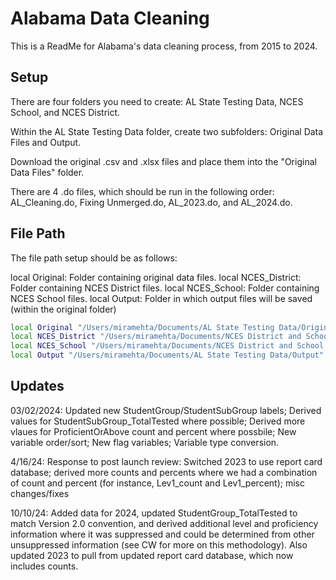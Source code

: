 
# Alabama Data Cleaning

This is a ReadMe for Alabama's data cleaning process, from 2015 to 2024.

## Setup

There are four folders you need to create: 
AL State Testing Data, NCES School, and NCES District.

Within the AL State Testing Data folder, create two subfolders: Original Data Files and Output.

Download the original .csv and .xlsx files and place them into the "Original Data Files" folder. 

There are 4 .do files, which should be run in the following order:
AL_Cleaning.do, Fixing Unmerged.do, AL_2023.do, and AL_2024.do.
    
## File Path

The file path setup should be as follows: 

local Original: Folder containing original data files.
local NCES_District: Folder containing NCES District files.
local NCES_School: Folder containing NCES School files.
local Output: Folder in which output files will be saved (within the original folder)

```bash
local Original "/Users/miramehta/Documents/AL State Testing Data/Original Data Files"
local NCES_District "/Users/miramehta/Documents/NCES District and School Demographics/NCES District Files, Fall 1997-Fall 2022"
local NCES_School "/Users/miramehta/Documents/NCES District and School Demographics/NCES School Files, Fall 1997-Fall 2022"
local Output "/Users/miramehta/Documents/AL State Testing Data/Output"
```
## Updates

03/02/2024: Updated new StudentGroup/StudentSubGroup labels; Derived values for StudentSubGroup_TotalTested where possible; Derived more vlaues for ProficientOrAbove count and percent where possbile; New variable order/sort; New flag variables; Variable type conversion.

4/16/24: Response to post launch review: Switched 2023 to use report card database; derived more counts and percents where we had a combination of count and percent (for instance, Lev1_count and Lev1_percent); misc changes/fixes

10/10/24: Added data for 2024, updated StudentGroup_TotalTested to match Version 2.0 convention, and derived additional level and proficiency information where it was suppressed and could be determined from other unsuppressed information (see CW for more on this methodology).  Also updated 2023 to pull from updated report card database, which now includes counts.
